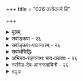 +++
title = "026 तत्त्वेदन्त्वे हि"

+++
<details><summary>मूलम्</summary>

तत्त्वेदंत्वे हि कालान्तरघटनमये नैककाले घटेतां कालद्वैतेऽनवस्थाद्यत इह न मितिः प्रत्यभिज्ञेति चेन्न ।  
स्वस्य स्वाभावकाले विहतिनियमनात्स्वेन चात्रैककाल्यात् काले कालानपेक्षे कथमपि सुवचौ नानवस्थाविरोधौ ॥ २६ ॥
</details>

<details><summary>सर्वाङ्कषा - २६</summary>

‘सोऽयं घटः' इत्यादिप्रत्यभिज्ञायाः प्रकारान्तरेण विरुद्धानुपहितविषयत्वमाक्षिप्य समाधत्ते - तत्त्वेदंत्व इत्यादिना । 'सोऽयम्' इत्यत्र 'सः' पूर्वकालसंबन्धं वक्ति, 'अयम्' इति एतत्कालसंबन्धम् । 

[[59]]


शक्त्य्-अशक्त्योः एकत्रैव कालभेदेनोपपादन-संभवेऽपि,  
विरुद्ध-काल-द्वय-संबन्धस् तु  
एकस्य दुरुपपादः ।  
कुत इति चेत्,  
काल-द्वय-संबन्धः  
किम् एककालावच्छेदेन न विरुद्ध इत्युच्यते,  
उत भिन्नकालावच्छेदेन न विरुद्ध इत्युच्यते ?  

आद्ये पक्षे  
विरोधः स्पष्टः ।  
'अयम्' इत्यनेन वर्तमानकालसंबन्धः उच्यते,  
वर्तमानेऽस्मिन् 'सः' इति पूर्वकालसंबन्धः कथं घटेत?  
अतीतस्य वर्तमानत्वम्,  
वर्तमानस्यातीतत्वं चात्यन्तविरुद्धं खलु ।  
एतत्काले अतीतकालस्य नष्टत्वात् ।  
अतः एककालावच्छेदेनोभयकालसंबन्धः न भवत्येव ।  

अतः द्वितीयः कल्पः आश्रयणीयः,  
भिन्नकालावच्छेदेनैव काल-द्वय-संबन्धात् न विरोध इति ।  
इदमपि न संभवति,  
अनवस्थाप्रसङ्गात् ।  

> अतीतत्व-वर्तमानत्व-रूप--  
विरुद्ध-काल-द्वय-संबन्धः  
भिन्न-कालावच्छेदेन  
एकस्मिन् वस्तुनि न विरुद्ध  

इति यदि विरोधपरिहारः तदा,  
'भिन्नकालावच्छेदेन' इत्य्-अनेन  
पुनः कालद्वय संबन्धः वक्तव्यः ।  
स किं एककालावच्छेदेन,  
उत भिन्नकालावच्छेदेन?  
इत्येवं विकल्पप्रसक्त्या,  
पूर्वोक्तरीत्या पुनः पुनः कालान्तर-कल्पनेन अनवस्था दुर्वारा।  


तदिदमुच्यते - **कालान्तरघटनमये** = भिन्न-काल-द्वय-संबन्ध-रूपे,  
तत्त्वेदंत्वे **हि** =  
'सः' इति अतीतकालसंबन्धरूपः,  
'अयम्' इति च एतत्कालसंबन्धरूपः इति  
विरुद्ध-काल-द्वय-संबन्धः एककालेएककालावच्छेदेन न **घटेताम्** = न संभवतः ।  

अतः, **कालद्वैते** = विरोध-परिहारार्थं  
पुनः काल-द्वय-संबन्धाधिकरण--काल-भेदाङ्गीकारे **अनवस्थादि** = अनवस्थादिदोषप्रसक्तिः,  

अतः **इह** = वस्तुस्थिरत्वे प्रत्यभिज्ञा न **मितिः** = न प्रमितिरूपा, किन्तु भ्रान्तिरूपैवेति न तया किञ्चित् सिद्ध्यति ।  
इति चेत् **न** = इत्याक्षेपो न युक्तः ।  

तत्र हेतुमाह - स्वस्येत्यादि ।  
**स्वाभावकाले** = यस्मिन् काले स्वस्याभावो वर्तते,  
तस्मिन् काले  
**स्वस्य** = घटादेर् वस्तुनः **विहतिनियमनात्** = **विहतेः** = व्याघातस्य **नियमनात्** = व्यवस्थापनात् ।  
प्रकृते च तादृश-व्याघातो नास्ति, कुतः?  
**अत्र च** = प्रकृते काल-द्वय-संबन्धिनि घटादौ  
**स्वेन** = **घटस्वरूपेण** = घट--स्व-रूप--दृष्ट्येति यावत्, तत्-काल-द्वयस्य **ऐककाल्यात्** = एक-कालत्वात् घट-कालत्व-रूपेणैक-कालत्वात्  
न विरोध  
इति पूर्वेण संबन्धः ॥ 

[[1]]

अयम् आशयः -  
यस्मिन् देशे  
यस्मिन् काले  
यस्य सत्त्वं प्रतिपन्नम्,  
तस्मिन्नेव देशे  
तस्मिन्नेव काले  
तस्यैवाभावः विरुद्ध्यते ।  
'सोऽयं घटः' इत्यादौ  
तच्-छब्देन देशान्तर-संबन्धः, कालान्तर-संबन्धो वा यस्य घटस्य पूर्वं प्रतिपन्नः,  
'तस्यैव तद्-देश-काल-संबन्धाभावः अयम्' इत्यनेन यदि प्रतीयेत,  
तदैव **तयोः** =तच्-छब्दार्थैतच्-छब्दार्थयोर् विरोधः स्यात् ।  
तच्-छब्देन तत्-काल-संबन्धः,  
इदं-शब्देन एतत्-काल-संबन्धश् च  
काल-द्वय-संबन्धिनः घटस्य अ-विरुद्धाव् एव,  
कालद्वयेऽपि घटस्य स्थितत्वात् ॥ 

> ननु कथं न विरोधः ?  
इदं-शब्देन वर्तमानत्वमुच्यते । तच्-छब्देन चातीतत्वम् उच्यते ।  
अतीतस्य वर्तमानत्वं कथम्?  
वर्तमानस्यातीतत्त्वं वा कथम्? 

इति चेत्; अतीतत्त्वं वर्तमानत्वं च  
सूर्यपरिस्पन्दादि-दृष्ट्या उच्यते ।  
तद्-घट-दृष्ट्या तु  
सर्वोऽपि कालः तद्-घटस्य वर्तमान एव कालः ।  

[[60]]

कालः अखण्डः कश्चन अतीन्द्रियः विलक्षणः पदार्थः ।  
कालस्य प्रत्यक्षत्व-समर्थनस्याशयः  
तत्-प्रकरणे (68) प्रकाश्यते ।  
दिनमास-संवत्सरादि-व्यवहाराः किल  
सूर्योदयास्त-मयाद्य्-उपाधिकाः । सूर्योदयास्तादीनां यथा कालोपाधित्वम्, 

तथा अन्येषाम् अपि कालोपाधित्वं वर्तते ।  
'राज्ञः अशोकस्य काले'  
इति व्यवहारे  
अशोकः यावत्-पर्यन्तं राजासीत्,  
तावान् काल एक एव ।  
एवम् एको घटः यावद्-दिन-पर्यन्तं तिष्ठेत्,  
तावान् कालस् सर्वोऽपि घटकाल एक एव ।+++(5)+++  
अतश् च एकस्यैव घटस्य  
काल-द्वय-संबन्धादि-व्यवहारः सूर्य-परिस्पन्दादि-दृष्ट्यैव ।  

न तु घटस्य स्व-काल-दृष्ट्या काल-द्वय-संबन्धः वर्तते ।  
अतः घट-दृष्ट्या  
एकस्मिन्न् एव काले सूर्य-परिस्पन्दाद्य्-उपाधिक-काल-द्वय-संबन्धः ‘सोऽयम्' इत्य्-अनेनाभिलप्यते ।  
तद् इदम् उच्यते -  
स्वेन चात्रैक-काल्याद् इति ।  
काल-द्वय-संबन्धिनि घटे  
स्वेन रूपेण एक-कालत्वम् एव,  
सूर्य-परिस्पन्दादि-दृष्ट्या तु अनेक-कालत्वम् ।  

अतश् च,  

> काल-द्वय-संबन्धः एक-कालावच्छेदेन,  
उत भिन्नकालावच्छेदेन?  

इति विकल्पयोः प्रथम एव कल्पः सिद्धान्तः । 

घट-दृष्ट्या एक-कालावच्छेदेन, सूर्य-परिस्पन्द-दृष्ट्या काल-द्वय-संबन्धः न विरुद्ध्यत  
इति न काप्य् अनुपपत्तिः ॥ 

द्वितीयस्यानङ्गीकाराद् एव नानवस्थेत्य् उच्यते -  
**काले कालानपेक्ष** इत्य्-आदिना ।  

एवं घट-कालस्य घट-दृष्ट्या कालान्तरानपेक्षत्वात् नानवस्था;  
न वा प्रथम-कल्पोक्त-विरोधः ।  
**काले** = घटकाले **कालानपेक्षे** = कालान्तरानपेक्षे सति अनवस्था,  
विरोधश्च न सुवचौ इत्यर्थः ।  

एवञ्च वस्तूनाम् अनेक-काल-वर्तित्व-रूप-स्थैर्ये सिद्धे  
एक-क्षण-मात्र-वर्तित्व-रूपं क्षणिकत्वं न प्रामाणिकम् ॥ २६ ॥
</details>


<details><summary>सर्वाङ्कषा-पाठान्तरम् - २६</summary>

'सोऽयं घटः' इत्यादिप्रत्यभिज्ञायाः प्रकारान्तरेण विरुद्धानुपहितविषयत्वमाक्षिप्य समाधत्ते - तत्त्वेदंत्व इत्यादिना । 'सोऽयम्‌ ' इत्यत्र 'सः' पूर्वकालसंबन्धं वक्ति, 'अयम्‌' इति एतत्कालसंबन्धम्‌ ।   
शक्त्यशक्त्योः एकत्रैव कालभेदेनोपपादनसंभवेऽपि, विरुद्धकालद्वयसंबन्धस्तु एकस्य दुरुपपादः । कुत इति चेत्‌, कालद्वयसंबन्धः किम्‌ एककालावच्छेदेन न विरुद्ध इत्युच्यते, उत भिन्नकालावच्छेदेन न विरुद्ध इत्युच्यते? आद्ये पक्षे विरोधः स्पष्टः । 'अयम्‌' इत्यनेन वर्तमानकालसंबन्धः उच्यते, वर्तमानेऽस्मिन्‌ 'सः' इति पूर्वकालसंबन्धः कथं घटेत? अतीतस्य वर्तमानत्वम्‌, वर्तमानस्यातीतत्वं चात्यन्तविरुद्धं खलु । एतत्काले अतीतकालस्य नष्टत्वात् । अतः एककालावच्छेदेनोभयकालसंबन्धः न भवत्येव । अतः द्वितीयः कल्पः आश्रयणीयः, भिन्नकालावच्छेदेनैव कालद्वयसंबन्धात्‌ न विरोध इति । इदमपि न संभवति, अनवस्थाप्रसङ्गात्‌ । अतीतत्ववर्तमानत्वरूपविरुद्धकालद्वयसंबन्धः भिन्नकालावच्छेदेन एकस्मिन्‌ वस्तुनि न विरुद्ध इति यदि विरोधपरिहारः तदा, 'भिन्नकालावच्छेदेन' इत्यनेन पुनः कालद्वय-संबन्धः वक्तव्यः । स किं एककालावच्छेदेन, उत भिन्नकालावच्छेदेन? इत्येवं विकल्पप्रसक्त्या, पूर्वोक्तरीत्या पुनः पुनः कालान्तरकल्पनेन अनवस्था दुर्वारा । तदिदमुच्यते – कालान्तरघटनमये = भिन्नकालद्वयसंबन्धरूपे, तत्त्वेदंत्वे हि= 'सः' इति अतीतकालसंबन्धरूपः, 'अयम्‌' इति च एतत्कालसंबन्धरूपः इति विरुद्धकालद्वयसंबन्धः एककाले = एककालावच्छेदेन न घटेताम्‌ = न संभवतः । अतः, कालद्वैते = विरोधपरिहारार्थं पुनः कालद्वयसंबन्धाधिकरणकालभेदाङ्गीकारे अनवस्थादि = अनवस्थादिदोषप्रसक्तिः, अतः इह = वस्तुस्थिरत्वे प्रत्यभिज्ञा न मितिः = न प्रमितिरूपा, किन्तु भ्रान्तिरूपैवेति न तया किञ्चित्‌ सिद्ध्यति । इति चेत्‌ न = इत्याक्षेपो न युक्तः । तत्र हेतुमाह – स्वस्येत्यादि । स्वाभावकाले = यस्मिन्‌ काले स्वस्याभावो वर्तते, तस्मिन्‌ काले स्वस्य = घटादेर्वस्तुनः विहतिनियमनात्‌ = विहते: = व्याघातस्य नियमनात्‌ = व्यवस्थापनात्‌ । प्रकृते च तादृशव्याघातो नास्ति, कृतः? अत्र च = प्रकृते कालद्वयसंबन्धिनि घटादौ स्वेन = घटस्वरूपेण = घटस्वरूपदृष्ट्येति यावत्‌, तत्कालद्वयस्य ऐककाल्यात्‌ = एककालत्वात्‌ घटकालत्वरूपेणैककालत्वात्‌ न विरोध इति पूर्वेण संबन्धः ॥   
अयमाशयः – यस्मिन् देशे यस्मिन् काले यस्य सत्त्वं प्रतिपन्नम्, तस्मिन्नेव देशे तस्मिन्नेव काले तस्यैवाभावः विरुद्ध्यते । 'सोऽयं घटः' इत्यादौ तच्छब्देन देशान्तरसंबन्धः, कालान्तरसंबन्धो वा यस्य घटस्य पूर्वं प्रतिपन्नः, तस्यैव तद्देशकालसंबन्धाभावः 'अयम्‌' इत्यनेन यदि प्रतीयेत, तदैव तयोः = तच्छब्दार्थैतच्छब्दार्थयोर्विरोधः स्यात्‌ । तच्छब्देन तत्कालसंबन्धः, इदंशब्देन एतत्कालसंबन्धश्च कालद्वयसंबन्धिनः घटस्य अविरुद्धावेव, कालद्वयेऽपि घटस्य स्थितत्वात्‌ ॥   
ननु कथं न विरोधः? इदंशब्देन वर्तमानत्वमुच्यते । तच्छब्देन चातीतत्त्वमुच्यते । अतीतस्य वर्तमानत्वं कथम्‌? वर्तमानस्यातीतत्त्वं वा कथम्‌? इति चेत्‌; अतीतत्त्वं वर्तमानत्वं च सूर्यपरिस्पन्दादिदष्ट्या उच्यते । तद्धटदृष्ट्या तु सर्वोऽपि कालः तद्घटस्य वर्तमान एव कालः । कालः अखण्डः कश्चन अतीन्द्रियः विलक्षणः पदार्थः । कालस्य प्रत्यक्षत्वसमर्थनस्याशयः तत्प्रकरणे (६८) प्रकाश्यते । दिनमास- संवत्सरादिव्यवहायाः किल सूर्योदयास्तमयाद्युपाधिकाः । सूर्योदयास्तादीनां यथा कालोपाधित्वम्‌, तथा अन्येषामपि कालोपाधित्वं वर्तते । 'राज्ञः अशोकस्य काले' इति व्यवहारे अशोकः यावत्पर्यन्तं राजासीत्, तावान्‌ काल एक एव । एवम् एको घटः यावद्दिनपर्यन्तं तिष्ठेत्‌, तावान्‌ कालस्सर्वोऽपि घटकाल एक एव । अतश्च एकस्यैव घटस्य कालद्वयसंबन्धादिव्यवहारः सूर्यपरिस्पन्दादिदृष्ट्यैव । न तु घटस्य स्वकालदृष्ट्या कालद्वयसंबन्धः वर्तते । अतः घटदृष्ट्या एकसिमन्नेव काले सूर्यपरिस्पन्दाद्युपाधिक- कालद्वयसंबन्धः 'सोऽयम्‌ ' इत्यनेनाभिलप्यते । तदिदमुच्यते- स्वेन चात्रैककाल्यादिति । कालद्वयसंबन्धिनि घटे स्वेन रूपेण एककालत्वमेव, सूर्यपरिस्पन्दादिदृष्ट्या तु अनेककालत्वम्‌ । अतश्च, कालद्वयसंबन्धः एककालावच्छेदेन, उत भिन्नकालावच्छेदेन? इति विकल्पयोः प्रथम एव कल्पः सिद्धान्तः । घटदृष्ट्या एककालावच्छेदेन, सूर्यपरिस्पन्ददृष्ट्या कालद्वयसंबन्धः न विरुद्ध्यत इति न काप्यनुपपत्तिः ॥   
द्वितीयस्यानङ्गीकारादेव नानवस्थेत्युच्यते - काले कालानपेक्ष इत्यादिना । एवं घटकालस्य घटदृष्ट्या कालान्तरानपेषत्वात्‌ नानवस्था; न वा प्रथमकल्पोक्तविरोधः । काले = घटकाले कालानपेक्षे = कालान्तरानपेक्षे सति अनवस्था, विरोधश्च न सुवचौ इत्यर्थः । एवञ्च वस्तूनाम् अनेककालवर्तित्वरूपस्थैर्ये सिद्धे एकक्षणमात्रवर्तित्वरूपं क्षणिकत्वं न प्रामाणिकम्‌ ॥ २६ ॥
</details>

<details><summary>सर्वार्थसिद्धिः</summary>

पुनरपि प्रकारान्तरेण प्रत्यभिज्ञाबाधकं विरुद्धधर्माध्यासं प्रतिबन्दिविशेषमप्याशङ्कते- तत्त्वेदंत्वे हीति ॥ अतीत-  
कालसंबन्धस्तत्त्वम्, वर्तमानकालसंबन्ध इदंत्वम्, न ह्यतीतं वर्तत इति संभवति सर्वेषां नित्यत्वप्रसङ्गात् ; वर्तमानं च  
यद्यतीतं कथमस्मदादिप्रत्यक्षेण गृह्येत ?  

किं च कालद्वयान्वयरूपयोः तत्त्वेदन्वयोर् एक-वस्तु-संबन्ध  
एकस्मिन्काले भिन्ने वा ?  

पूर्वत्र विरोधः ;  
तस्मिन्नेतस्मिंस्तदुभयपूर्वापरे वा क्वचिदपि काले कालान्तरसंभेदायोगात्,  
अन्यथा त्रैकाल्य-यौगपद्य-प्रसङ्गात् । एतेन विरुद्धानुपहितविषयेति +++(पूर्वोक्तं)+++ विशेषणं चासिद्धम् ।  

उत्तरत्र काल-द्वय-निर्वाहक-काल-भेदाश्रयणे  
तयोर् अपि तथेत्य् अनवस्थापांतः ;  
न चैवं दृष्टम् इष्टं वा ।  

न च देशद्वयप्रतिबन्दिः,  
अस्माभिस् तद्-अनभ्युपगमात् ।  
तस्मात् काल-द्वय-विशिष्टे वस्तुनि  
प्रवृत्ता कृत्स्ना **प्रत्यभिज्ञा**  
**न प्रमितिः** विरुद्धविषयत्वात् शुक्तिरूप्यधीवत्, प्रत्यभिज्ञात्वादेव वा दीपादिप्रत्यभिज्ञावदिति चेत्, अत्र न कालद्वयमात्रं वस्तुनि विरुद्धं, विरुद्धकालान्वयस्तु नास्तीत्यभिप्रायेण प्रतिवक्ति- नेति ।  
अतत्तामनिदन्तां च तत्त्वेदन्त्वे निरस्यतः । अन्योन्यप्रतिषेधस्तु न ततः सेद्धुमर्हति ॥  
एकस्य भिन्नकालाभ्यां वैशिष्ट्यं विहतं यदि । तथा स्याद्भिन्नदेशाभ्यां पुञ्जबुद्धिस्ततो न ते ॥  
तर्हि कालद्वयविरोधः कुत्रेत्यत्राह- स्वस्येति । नियमनात्- यथाप्रमाणं व्यवस्थापनादित्यर्थः । अत एवातीतस्य  
वर्तमानत्वं वर्तमानस्य वाऽतीतत्वमिह न प्रवर्तनीयम् । ननु तत्त्वेदन्त्वे तावत् विरुद्धे, अन्यथा यौगपद्ये विरोधाभावप्रस-  
ङ्गात्, तत एव कालद्वयमप्येकस्य विरुद्धमिति तत्राह- स्वेनेति । पूर्वापरकालयोगो हि विरुद्धः । स्वेनोपाधिनाऽवच्छि-  
न्नस्यैकस्य कालस्यावान्तरोपाधिभिर्नानात्वेऽपि तत्तदुपाधीनामेव तत्तदवान्तरकालद्वयान्वयविरोधः । अन्यापेक्षया पूर्वा-  
परकलयोरन्यस्य विरुद्धत्वे क्षणकालस्याप्यन्यापेक्षया पौर्वापर्यात्तत्कालवर्तित्वमपि वस्तुनो विरुध्येत । क्षणकालसंबन्धो  
वस्तुनः काल्पनिक इति चेत्, ततोऽपि माध्यमिकोत्थानम् । ननु स्वरूपसत्यता क्षणसंबन्धित्वं च साध्यते न केवलं  
क्षणकालमात्रसंबन्धित्वम् । अतस्तुर्यबौद्धात् त्रयाणां विशेष इति । तर्हि सिद्धसाधनम् । अतः क्षणिकपक्षे स्थिरपक्षे वा  
स्वाभावकाले वृत्तिर्विरोधाद्वारणीया न तु स्वकालवृत्तिरिति भावः । अत्र च विरोधानवस्थयोः शङ्काऽपि नास्तीत्याह-  
काल इति । न ह्ययमपि काल एतस्मिन्काले किमुत कालान्तरम् ? तत्कालोऽपि न तस्मिन्काले किमुतायम् ? अत  
एतत्कालतत्कालौ वा कालान्तरं वाऽनपेक्ष्य एकस्मिन्वस्तुनि कालद्वयं संबध्यत इति स्थिते कथंचिदप्यनवस्थाविरोधयो-  
र्नावकाशः । तथाऽपि कालद्वयं परस्पराभावनान्तरीयकं तदात्मकं वा कथमेकत्र स्यादिति चेन्न ; कालद्वयस्यान्योन्यस्मि-  
न्नभावेऽपि तदुभयसंबन्धिनि वस्तुन्यभावाभावात् । यस्तु तस्मिन्वस्तुन्यसंबद्धः कालः तस्य तत्र सद्भावं न ब्रूमः । न हि  
वयं नित्यानित्यविभागं निराकुर्मः ॥ २६ ॥
</details>


<details><summary>अभिनव-रङ्गनाथः भाव-प्रकाशः - २६</summary>

\*विरुद्धविषयत्वादिति - अभेदाध्यवसायेन भिन्नरूपेऽपि वृत्तितः ।  
इति तत्वसंग्रहवाक्यमत्रानुसन्धेयम् । \*अतत्तामित्यादि - तदंशेन नैतत्कालसंबन्धव्यवच्छेदः किंतु तत्कालासंबन्धस्य । इदमंशेनापि न तत्कालसंबन्धव्यवच्छेदः अपि तु एतत्कालासंबन्धस्यैवेत्यर्थः । अयमाशयः - धर्मिणि तदंशस्य पूर्वं प्रत्यक्षतो निश्चयेऽपि एतत्कालासंबन्धभ्रमस्संशयो वा न ततो निवर्तते । इदमंशमात्रप्रत्यक्षे च धर्मिणि तत्कालासंबन्धभ्रमसंशयौ नैव निवर्तते । अतस्तन्निवृत्तये तदेतत्कालसंबन्धावगाहिनी प्रत्यभिज्ञा प्रमितिरित्यङ्गीकरणीयम् । क्षणिकत्वानुमितिः प्रत्यक्षगृहीतधर्म्यवगाहिन्यपि प्रवृत्तसमारोपव्यवच्छेदकतया यथा पञ्चिकायां प्रमेत्यङ्गीकृतं तद्वत् स्मृतेऽस्तु पूर्वप्रत्यक्षानिवर्त्यभ्रमसंशयानिवर्तकतया न प्रमात्वापादनसंभव इति ॥  
हेतुरसिद्ध इत्याह \*एकस्येत्यादि । अत्र 'परस्परविरुद्धपूर्वापरकालसंबन्ध एवैकस्य कथमिति चेन्न; स्वापेक्षया पूर्वापरत्वस्यासिद्धेः । न हि स्वप्रागभावप्रध्वंसावच्छिन्नकालसंबन्धित्वं वस्तुनो ब्रूमः! अन्यापेक्षया पूर्वापरयोरपि कालयोरेतदपेक्षया स्वकालत्वे विरोधाभावः क्षणेऽपि स्वीकार्यः । यथा परमाणुद्वयापेक्षया पूर्वापरीभूतस्यापि तन्मध्यदेशस्य परमाण्वन्तरं प्रति स्वदेशतया न तस्य तत्संबन्धविरोधः । अन्यथा क्षणोऽपि पूर्ववत् क्षुण्णः । तथाऽपि पूर्वपरकालयोः तदुपाध्योर्वा विरुद्धयोस्तेजस्तमसोरिव कथमेकत्र समावेशः? अविरोधे तु यौगपद्यप्रसङ्ग इति चेन्न; यौगपद्ये हि तयोर्विरोधः न त्वेकवस्तुसंबन्धे! अन्यथा एकज्ञानसंबन्धेऽपि विरोधप्रसङ्गेन प्रत्यभिज्ञास्वरूपस्यानुत्पत्तिप्रसङ्गात् । यदि पुनः कालयोस्स्वरूपभेदेन तादात्म्यविरोधो विवक्षितः तर्हि रूपरसयोरिव नैकवस्तुसंबन्धं प्रतिभन्त्स्यति' इति न्यायसिद्धाञ्जनसूक्तिरनुसन्धेया \*यथाप्रमाणमिति - एतेन रत्नकीर्तिना 'न हि वयं परिभाषामात्रादेकत्र कार्ये देशभेदादविरुद्धे शक्त्यशक्ती ब्रूमः! किं तु विरोधाभावात् । तद्देशकार्यकारित्वं हि तद्देशकार्याकारित्वेन विरुद्धं; न पुनर्देशान्तरे तत्कार्याकारित्वेन अन्यकार्यकारित्वेन वा । यद्येवं तत्कालकार्यकारित्वं तत्कालकार्याकारित्वेन विरुद्धं; न पुनः कालान्तरे तत्कार्याकारित्वेन अन्यकार्यकारित्वेन वा । तत्कथं कालभेदेऽपि विरोधः इति चेत्; उच्यते - द्वयोर्हि धर्मयोरेकत्र धर्मिण्यनवस्थितिनियमः परस्परपरिहारस्थितिलक्षणो विरोधः । स च साक्षात्परस्पर-प्रत्यनीकतया भावाभाववद्वा भवेत् । एकस्य वा नियमेन प्रमाणान्तरेण बाधनान्नित्यत्वसत्त्ववद्वा भवेदिति न कश्चिदर्थभेदः । तदत्रैकधर्मिणि तत्कालकार्यकारित्वाधारे कालान्तरे तत्कार्याकारित्वस्य अन्यकार्यकारित्वस्य वा नियमेन प्रमाणान्तरेण बाधनाद्विरोधः; तथाहि - यत्रैव धर्मिणि तत्कालकार्यकारित्वमुपलब्धं न तत्रैव कालान्तरे तत्कार्याकारित्वं अन्यकार्यकारित्वं वा ब्रह्मणाऽप्युपसंहर्तुं शक्यते येनानयोरविरोधस्स्यात् । क्षणान्तरे कथितप्रसङ्गविपर्ययहेतुभ्यामवश्यंभावेन धर्मिभेदप्रसाधनात् । न च प्रत्यभिज्ञानादेकत्वसिद्धिः; तत्पौरुषस्य निर्मूलितत्वात् । अत एव वज्रोऽपि पक्षकुक्षौ निक्षिप्तः । कथमसौ स्फटिको वराकः कालभेदेनाभेदसाधनाय दृष्टान्तीभवितुमर्हति? नचैवं समानकालकार्याणां देशभेदेऽपि धर्मिभेदो युक्तः; भेदसाधकप्रमाणाभावादिन्द्रियप्रत्यक्षेण निरस्तविभ्रमाशङ्केनाभेदप्रसाधनाच्च इति न कालभेदेऽपि शक्त्यशक्त्योर्विरोधः स्वसमय-मात्रादपहस्तयितं शक्यः' इति यदुक्तं तदलग्नकमिति बोधितम् । तत्कालकार्यकारित्वं कालान्तरे तत्कार्याकारित्वेन न विरुध्यते प्रसङ्गतद्विपर्यययोर्धर्मिभेदसाधकत्वाभावस्योपपादितत्वात् । यद्येवं नाङ्गीक्रियते एकस्यार्थक्षणस्य पुरुषभेदेन विज्ञानजननतद्विरहयोरविवादतया पूर्वोक्त-प्रसङ्गतद्विपर्ययाभ्यां देशभेदेन क्षणभेदावश्यम्भावेन एकोऽपि क्षणो न स्यात् । अभेदस्य स्वलक्षणव्यतिरिक्तत्वे कथमिन्द्रियप्रत्यक्षं तत्साधयति? स्वलक्षणरूपत्वे तु प्रत्यभिज्ञाप्रत्यक्षेण पर्वापरकालिकाभेदस्य कथमसिद्धिः अभिलापसंसर्गेणेति चेत्; तर्हि मूकतैव ज्यायसी । योगिज्ञाने योगाभ्यासबलसहकृतं मन इव प्रत्यभिज्ञायामपि संस्कारसहकृतमिन्द्रियमेव करणमिति 'निष्पादितक्रिये चार्थे' इत्यादि तत्वसंग्रहोक्तदूषणस्यापि नावकाश इति भावः ॥ २६ ॥
</details>


<details><summary>नरसिंह-देवः आनन्ददायिनी - २६</summary>

ननु पूर्वमेव प्रत्यभिज्ञायां विरुद्धधर्माध्यासदोषमाशङ्कय परिहृतत्वात् उत्तरपद्ये पुनस्तदेवोच्यत इति पौनरुक्त्यमित्यत आह - पुनरपीति ।  
पूर्वशेषत्वान्न पृथक्संगतिरिति भावः । वर्तमानं चेति - वर्तमानस्य तत्ताश्रय (यातीतादि) भिन्नत्वेन संप्रतिपन्नवदिन्द्रियसम्बन्धाभावादिति भावः । तस्मिन् - अतीतकाले । एतस्मिन् -वर्तमानकाले । तदुभयपूर्वापरे - अतीतवर्तमानकालात्पूर्वापरयोरित्यर्थः । पूर्वश्चापरश्च - पूर्वापरं; एकवद्भावः । क्वचिदपि काले तदन्यकालसम्बन्धस्यासम्भवादिति भावः । त्रैकाल्येति -मूतभविष्यद्वर्तमानकालानामित्यर्थः । समाहारद्विगोः स्वार्थे ष्यञ् त्रैलोक्यमितिवत् । उत्तरत्रेति -भिन्नकाले वेति द्वितीयपक्षे । तयोरपि - निर्वाहककालयोरपि कालभेदमादाय सम्बन्ध- इत्यनवस्थेत्यर्थः । कालद्वयमात्रं - कालद्वयसम्बन्धमात्रं । ननु तत्तेदन्तयोरन्योन्यप्रतिक्षेपकत्वात् कथमेकत्रेत्यत्राह - अतत्तामिति । तत्ता स्वाभावं इदन्ता च स्वाभावं तत्तेदन्ते च प्रतिक्षिपत इत्यर्थः । ततः - तस्मात् । तत्तेदन्तयोः प्रतिक्षेपकत्वं सेद्धुं (सोढुं) भवितुं नार्हतीत्यर्थः ।  
तथा स्यादिति - नन्वस्माभिर्देशद्वयसम्बन्धानङ्गीकारान्न प्रतिबन्दिरित्युक्तमिति चेत्; किं तदा देशानभ्युपगमात्? तत्सत्वेऽपि तत्सम्बन्धानभ्युपगमाद्वा? उभयथाऽपि पुञ्जबुद्धिर्न स्यात् । नानादेशस्थानामेकदेशसम्बन्धः पुञ्ज इति भावः । न प्रवर्तनीयं - प्रसञ्जनीयं । अन्यथेति - विरुद्धयो रूपरसयोर्यौगपद्यदर्शनादिति भावः ।  
तत एवेति - तत्तेदन्तयोर्विरोधात्तद्धटकीभूतकालद्वयमप्येकस्य विरुद्धमित्यर्थः । क्षणिकालस्येति -अविशेषादिति भावः । ततोऽपीति - क्षणकालसम्बन्धाभावे कालासम्बन्धिनो वस्तुनः कदाऽप्यभावाच्च शशशृङ्गवदिति भावः । स्वरूपसत्यतेति - स्वरूपसत्यत्वसाधनात्तत्क्षणसम्बन्धस्य काल्पनिकत्वेऽपि तुर्याद्भेद इति भावः । स्वरूपसत्यत्वस्य सिद्धत्वात् क्षणमात्रसम्बन्धस्य (काल्पनिकत्वे वस्तुतः) मिथ्यात्वाच्च क्षणिकत्वाभा (वात्) वेन सिद्धसाधनमित्यर्थः । एतस्मिन्निति । न वर्तत इति शेषः । किमुतेति - अयमेव काल एतस्मिन् न वर्तते चेत् भूतकालादौ तद्वृत्तिताशङ्कादूरे इत्यर्थः । परस्पराभावनान्तरीयकमिति -परस्पराभावव्याप्तमित्यर्थः । कालद्वयस्येति - परस्पराभावनान्तरीयकत्वे परस्पराभावरूपत्वेऽपि वा कालिकविरोधितया नैकस्मिन् काले तद्द्वयं सम्बध्नाति । एकस्मिन् वस्तुनि सम्बन्धे न विरोध इत्यर्थः । नन्वेवं सति सर्वकालानां वस्तुसम्बन्धे विरोधाभावात् सर्वं वस्तु सर्वकालसम्बन्धीति सर्वं नित्यं स्यात् । तथा च नित्यानित्यविभगो न स्यादित्यत्राह - यस्त्विति । न हि वयं तत्रासम्बद्धकालसम्बन्धमपि ब्रमः! येन नित्यानित्यविभागं निराकुर्म इत्यर्थः ॥ २६ ॥
</details>

<details><summary>ಕನ್ನಡ</summary>

'सोऽयं ' - ' अदे इदु ' ऎम्ब प्रत्यभिज्ञॆय् ए  
अप्रमाणवादरिन्द  
क्षणिकवादवन्नु निरसिसलु साध्यविल्ल ऎन्दु शङ्किसि परिहरिसुत्तारॆ. 

"अदे इदु” ऎम्ब अनुभवदल्लि  
' अदे ' ऎन्नुवुदरिन्द हिन्दिनकाल सम्बन्ध  
आ वस्तुविगॆ तोरुत्तदॆ.  
इदन्नु तत्त्व ' ऎन्नुत्तारॆ.  
'इदु ' ऎन्नुवुदरिन्द  
ई कालसम्बन्ध अदे वस्तुविगॆ तोरुत्तदॆ.  
इदन्नु  'इदंत्व' ऎन्नुत्तारॆ.  
आ प्रत्यभिज्ञॆयल्लि ऒन्दे वस्तुविनल्लि तोरुव ई तत्त्व इदंत्वगळु,  
ऒन्दे समयदल्लि तोरुवुदॆ,  
बेरॆ बेरॆ समयगळल्लि तोरुवुदॆ ? 

> कालान्तर-घटनये हि तदन्तै एककाले न घटेतां 

बेरॆ बेरॆ काल-सम्बन्धवन्नु हेळुव ई तत्त्व-इदंत्वगळु  
आ ऎरडु कालवू ऒन्दागलु साध्यविल्लद्दरिन्द  
ऒन्दे कालदल्लि हॊन्दलु साध्यविल्ल.  

[[35]]  
आद्दरिन्द मॊदलनॆय विकल्प सरियल्ल.  

> कालद्वैते अनवस्थादि 

ऎरडनॆय कल्पदल्लि,  
ऎरडु कालगळन्नु कूडिसुव  
बेर् ऎरडु कालगळन्न् ऒप्पिदरॆ  
मत्तॆ कॆळगॆ हेळिद रीतियल्लि  
विकल्पगळु बरुवुदरिन्द अनवस्थादोष बरुत्तदॆ.  

> ततः प्रत्यभिज्ञा इह न मितिः -  

आदकारण प्रत्यभिज्ञाज्ञानवु वस्तुविन स्थिरत्वदल्लि प्रमाणवल्ल.  
आद्दरिन्द ऎल्लवू क्षणिकवे. 

समाधान स्वाभावकाले स्वस्य विहतिनियमनात्, सैन अत्र ऐककाल्याच - 

तानिल्लद कालदल्लि तन्न इरुविकॆगॆ विरोधवन्नु व्यवस्थॆ गॊळिसुवुदरिन्दलू तन्न स्वरूपद दृष्टियिन्द ई ऎरडु दिनरूपवाद काल ऒन्दे कालवागुवुदरिन्दलू, काले कालानपेक्षे (सति) अनवस्थाविरोध कथमपि न सुवच् ऒन्दु कालक्कॆ मत्तॊन्दु कालद अपेक्षॆ इरुवुदिल्लवाद्दरिन्दलू हिन्दॆ हेळिद अनवस्थॆ अथवा विरोधवन्नु याव रीतियल्लू हेळलु शक्यविल्ल. 

'दिन' 

* सः अदु, ऎन्दाग हिन्दिन दिनद सम्बन्धवू, “ अयं 'इदु, ऎन्दाग ई दिनद सम्बन्धवू तोरुत्तिदॆ. ई ऎरडुदिनगळ सम्बन्ध ईग ऒन्दु समयदल्लि सेरलु साध्यवॆ ? ऎरडु दिनगळु ऒन्दे दिनवादरॆ मात्र इदु साध्य. इदु सर्वथा असम्भव, प्रत्यभिज्ञॆयल्लि ई अंश तोरुवुदरिन्द अदु प्रमाणवागुवुदॆ ? ऎम्बुदु मूलभूत समस्यॆ. इदक्कॆ उत्तर काल ऎम्बुदु अखण्डवाद आद्यन्तविल्लद व्यापक वाद ऒन्दु तत्त्व. अदरल्लि स्वतः ' दिन ' 'मास' मुन्ताद प्रभेदगळु यावुदू इरुवुदिल्ल. सूर्यन परिस्पन्दद आधारदमेलॆ नावु * दिन ' ' मास' मुन्तादवुगळन्नु कल्पिसुत्तेवॆ. “ दिन' व्यवहारक्कॆ सूर्यन चलनॆ उपाधियागुत्तदॆ. निमिष' व्यवहारक्कॆ कण्णु रॆप्पॆय मिडितवे उपाधियागुत्तदॆ. ऒन्दु दिनदॊळगॆ अनेकगळिगॆ मत्तु विगळिगॆगळिद्दरू सूर्यन चलनदृष्टियिन्द “ऒन्दुदिन' ऒन्दु दॊड्ड काल. हीगॆ ३० दिन सेरि ' मास ' ऒन्दु दॊड्ड काल. हीगॆ ऒन्दु घट हत्तु वर्षगळिद्दरॆ अष्टु वर्षगळू सेरि घटद कालवागुत्तदॆ. सूर्य परिस्पं दादिगळन्तॆ घटवन्ने ऒन्दु उपाधियागि नावु कल्पिसिकॊण्डरॆ अष्टु वर्षगळू सेरि ऒन्दु दॊड्ड कालवागुत्तदॆ. इदे आ 'घटकाल', ई घट 

36 

-27- 



[प्रत्यक्षदिन्द क्षणिकसिद्धि निरास 

[5027 

प्रत्यक्षं वर्तमानं प्रथयति यदिहावर्तमानाद्विभक्तं तस्मानैव सिद्धं क्षणिकमिति न सत् तादित्य प्रतीतेः । 

कालदल्लि अनेक दिनगळु कूडुवुदरल्लि याव विरोधवू इल्ल. हीगॆ हिन्दिन दिन, ई दिन, ऎल्लवू घटद कालवे आगुवुदरिन्द ऒन्दु वस्तुविगॆ अनेक काल सम्बन्ध बरुवुदरल्लि याव विरोधवू इल्ल. आद्दरिन्द प्रत्यभिज्ञॆ प्रमाणवे आगुव कारण अदरिन्द वस्तुगळ स्थिरतॆ सिद्धिसुवुदरल्लि याव अभ्यन्तरवू इल्ल ॥ २६ । 

</details>
